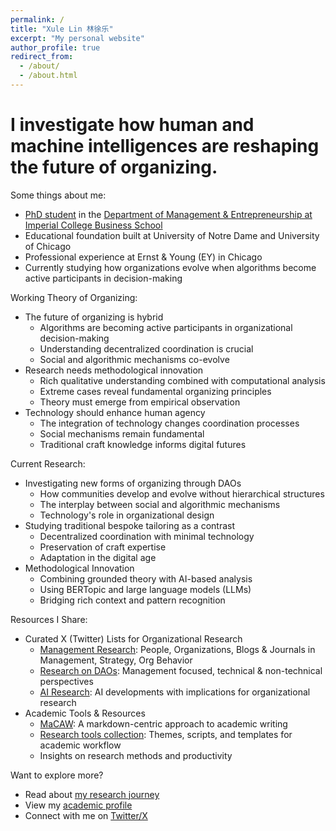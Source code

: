 ```yaml
---
permalink: /
title: "Xule Lin 林徐乐"
excerpt: "My personal website"
author_profile: true
redirect_from:
  - /about/
  - /about.html
---
```


# I investigate how human and machine intelligences are reshaping the future of organizing.

Some things about me:
* [PhD student](https://www.imperial.ac.uk/people/xule.lin) in the [Department of Management & Entrepreneurship at Imperial College Business School](https://www.imperial.ac.uk/business-school/faculty-research/academic-areas/management-entrepreneurship/)
* Educational foundation built at University of Notre Dame and University of Chicago
* Professional experience at Ernst & Young (EY) in Chicago
* Currently studying how organizations evolve when algorithms become active participants in decision-making

Working Theory of Organizing:
* The future of organizing is hybrid
    * Algorithms are becoming active participants in organizational decision-making
    * Understanding decentralized coordination is crucial
    * Social and algorithmic mechanisms co-evolve
* Research needs methodological innovation
    * Rich qualitative understanding combined with computational analysis
    * Extreme cases reveal fundamental organizing principles
    * Theory must emerge from empirical observation
* Technology should enhance human agency
    * The integration of technology changes coordination processes
    * Social mechanisms remain fundamental
    * Traditional craft knowledge informs digital futures

Current Research:
* Investigating new forms of organizing through DAOs
    * How communities develop and evolve without hierarchical structures
    * The interplay between social and algorithmic mechanisms
    * Technology's role in organizational design
* Studying traditional bespoke tailoring as a contrast
    * Decentralized coordination with minimal technology
    * Preservation of craft expertise
    * Adaptation in the digital age
* Methodological Innovation
    * Combining grounded theory with AI-based analysis
    * Using BERTopic and large language models (LLMs)
    * Bridging rich context and pattern recognition

Resources I Share:
* Curated X (Twitter) Lists for Organizational Research
    * [Management Research](https://twitter.com/i/lists/1186983495517773825): People, Organizations, Blogs & Journals in Management, Strategy, Org Behavior
    * [Research on DAOs](https://twitter.com/i/lists/1176535611269898240): Management focused, technical & non-technical perspectives
    * [AI Research](https://twitter.com/i/lists/1761815451116413191): AI developments with implications for organizational research
* Academic Tools & Resources
    * [MaCAW](https://linxule.com/posts/2023/10/macaw/): A markdown-centric approach to academic writing
    * [Research tools collection](https://github.com/linxule/themes): Themes, scripts, and templates for academic workflow
    * Insights on research methods and productivity

Want to explore more?
* Read about [my research journey](https://linxule.com/posts/2020/05/so-what-are-you-studying/)
* View my [academic profile](https://www.imperial.ac.uk/people/xule.lin)
* Connect with me on [Twitter/X](https://twitter.com/linxule)